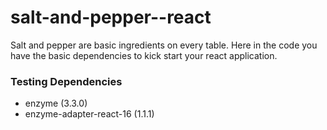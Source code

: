# salt-and-pepper--react
Salt and pepper are basic ingredients on every table. Here in the code you have the basic dependencies to kick start your react application.

### Testing Dependencies

* enzyme (3.3.0)
* enzyme-adapter-react-16 (1.1.1)

